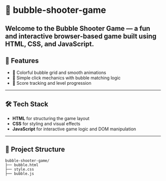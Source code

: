# 🎯 bubble-shooter-game
Welcome to the Bubble Shooter Game — a fun and interactive browser-based game built using **HTML**, **CSS**, and **JavaScript**.
---

## 🚀 Features
- 🎨 Colorful bubble grid and smooth animations
- 🧠 Simple click mechanics with bubble matching logic
- 🎯 Score tracking and level progression
---

## 🛠️ Tech Stack
- **HTML** for structuring the game layout
- **CSS** for styling and visual effects
- **JavaScript** for interactive game logic and DOM manipulation
---
## 📂 Project Structure

```
bubble-shooter-game/
├── bubble.html
├── style.css
├── bubble.js
